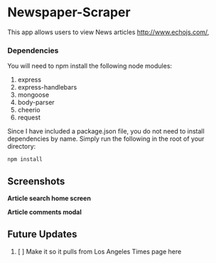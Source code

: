 # Newspaper-Scraper

This app allows users to view News articles http://www.echojs.com/, 

### Dependencies

You will need to npm install the following node modules:

1. express
2. express-handlebars
3. mongoose
4. body-parser
5. cheerio
6. request

Since I have included a package.json file, you do not need to install dependencies by name. Simply run the following in the root of your directory:

```
npm install
```

## Screenshots

**Article search home screen**



**Article comments modal**



## Future Updates

1. [ ] Make it so it pulls from Los Angeles Times page here 
